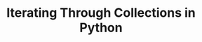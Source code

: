---
title: Iterating Through Collections in Python
permalink: 001-5-5-Iterating-Through-Collections
---